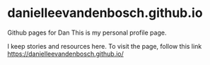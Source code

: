 # danielleevandenbosch.github.io
Github pages for Dan 
This is my personal profile page. 

I keep stories and resources here. 
To visit the page, follow this link https://danielleevandenbosch.github.io/

